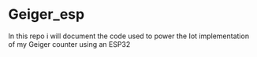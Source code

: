 # Geiger_esp
In this repo i will document the code used to power the Iot implementation of my Geiger counter using an ESP32
